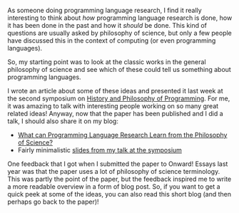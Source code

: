 ﻿As someone doing programming language research, I find it really interesting to think
about _how_ programming language research is done, how it has been done in the past
and how it _should_ be done. This kind of questions are usually asked by philosophy
of science, but only a few people have discussed this in the context of computing
(or even programming languages).

So, my starting point was to look at the classic works in the general philosophy of science 
and see which of these could tell us something about programming languages. 

I wrote an article about some of these ideas and presented it last week at the
second symposium on [History and Philosophy of Programming](http://www.computing-conference.ugent.be/hapop2).
For me, it was amazing to talk with interesting people working on so many great 
related ideas! Anyway, now that the paper has been published and I did a talk, I should 
also share it on my blog:

 * [What can Programming Language Research Learn from the Philosophy of 
   Science?](http://tomasp.net/academic/papers/philosophy-pl/index.html)
 * Fairly minimalistic [slides from my talk at the 
   symposium](http://tomasp.net/academic/papers/philosophy-pl/philosophy-pl-aisb.pdf) 

One feedback that I got when I submitted the paper to Onward! Essays last year was that
the paper uses a lot of philosophy of science terminology. This was partly the point of 
the paper, but the feedback inspired me to write a more readable overview in a form of 
blog post. So, if you want to get a quick peek at some of the ideas, you can also read
this short blog (and then perhaps go back to the paper)!
